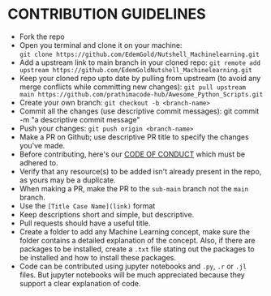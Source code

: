 # CONTRIBUTION GUIDELINES

- Fork the repo
- Open you terminal and clone it on your machine:  
```git clone https://github.com/EdemGold/Nutshell_Machinelearning.git```
- Add a upstream link to main branch in your cloned repo: 
 ```git remote add upstream https://github.com/EdemGoldNutshell_Machinelearning.git```
- Keep your cloned repo upto date by pulling from upstream (to avoid any merge conflicts while committing new changes): 
 ```git pull upstream main https://github.com/prathimacode-hub/Awesome_Python_Scripts.git```
- Create your  own branch:  `git checkout -b <branch-name>`
- Commit all the changes (use descriptive commit messages): git commit -m "a descriptive commit message"
- Push your changes:  `git push origin <branch-name>`
- Make a PR on Github; use descriptive PR title to specify the changes you've made.
- Before contributing, here's our [CODE OF CONDUCT](https://github.com/EdemGold/Nutshell-Machine-Learning/blob/main/CODE_OF_CONDUCT.md) which must be adhered to.
- Verify that any resource(s) to be added isn't already present in the repo, as yours may be a duplicate.
- When making a PR, make the PR to the `sub-main` branch not the `main` branch.
- Use the `[Title Case Name](link)` format
- Keep descriptions short and simple, but descriptive.
- Pull requests should have a useful title.
- Create a folder to add any Machine Learning concept, make sure the folder contains a detailed explanation of the concept. Also, if there are packages to be installed, create a `.txt` file stating out the packages to be installed and how to install these packages.
- Code can be contributed using jupyter notebooks and `.py`, `.r` or `.jl` files. But jupyter notebooks will be much appreciated because they support a clear explanation of code.